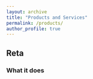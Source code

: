 ```yaml
---
layout: archive
title: "Products and Services"
permalink: /products/
author_profile: true
---
```


## Reta

### What it does
